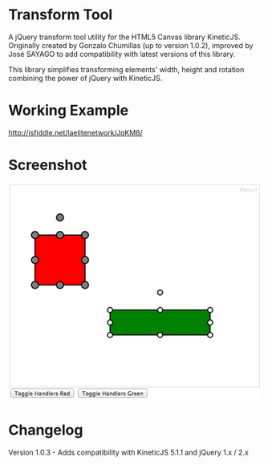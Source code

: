 Transform Tool
==============

A jQuery transform tool utility for the HTML5 Canvas library KineticJS. Originally created by Gonzalo Chumillas (up to version 1.0.2), improved by José SAYAGO to add compatibility with latest versions of this library.

This library simplifies transforming elements' width, height and rotation combining the power
of jQuery with KineticJS.

Working Example
===============
http://jsfiddle.net/laelitenetwork/JqKM8/

Screenshot
==========
![alt tag](https://raw.githubusercontent.com/laelitenetwork/jquery.transformtool/master/test/screenshot.png)

Changelog
=========

Version 1.0.3 - Adds compatibility with KineticJS 5.1.1 and jQuery 1.x / 2.x